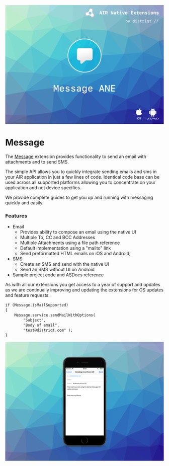 
![](images/hero.png)

# Message

The [Message](https://airnativeextensions.com/extension/com.distriqt.Message) 
extension provides functionality to send an email with attachments and to send SMS.

The simple API allows you to quickly integrate sending emails and sms in your AIR 
application in just a few lines of code. Identical code base can be used across 
all supported platforms allowing you to concentrate on your application and not 
device specifics.

We provide complete guides to get you up and running with messaging quickly and easily.

### Features

- Email
  - Provides ability to compose an email using the native UI
  - Multiple To, CC and BCC Addresses
  - Multiple Attachments using a file path reference
  - Default implementation using a "mailto" link
  - Send preformatted HTML emails on iOS and Android;
- SMS
  - Create an SMS and send with the native UI
  - Send an SMS without UI on Android
- Sample project code and ASDocs reference


As with all our extensions you get access to a year of support and updates as we are 
continually improving and updating the extensions for OS updates and feature requests.

```as3
if (Message.isMailSupported)
{
	Message.service.sendMailWithOptions(
		"Subject",
		"Body of email",
		"test@distriqt.com" );
}
```

![](images/promo.png)
